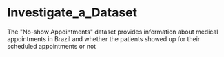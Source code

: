 # Investigate_a_Dataset
 The "No-show Appointments" dataset provides information about medical appointments in Brazil and whether the patients showed up for their scheduled appointments or not

